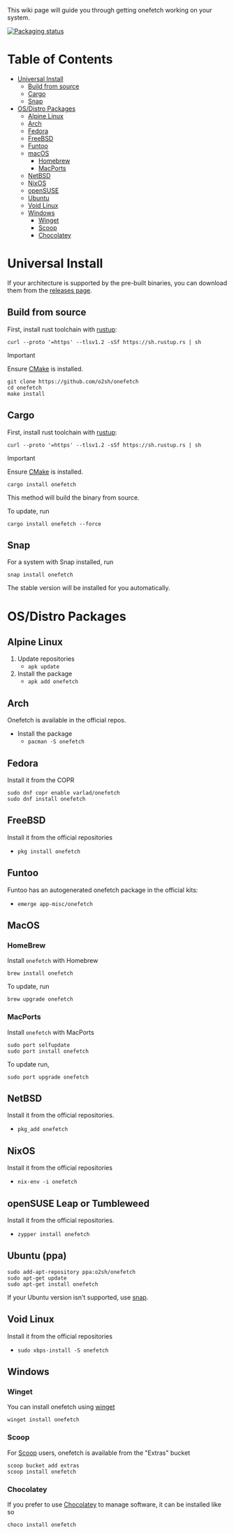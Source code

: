 This wiki page will guide you through getting onefetch working on your system.

[![Packaging status](https://repology.org/badge/vertical-allrepos/onefetch.svg)](https://repology.org/project/onefetch/versions)

# Table of Contents

- [Universal Install](#universal-install)
  - [Build from source](#build-from-source)
  - [Cargo](#cargo)
  - [Snap](#snap)
- [OS/Distro Packages](#osdistro-packages)
  - [Alpine Linux](#alpine-linux)
  - [Arch](#arch)
  - [Fedora](#fedora)
  - [FreeBSD](#freebsd)
  - [Funtoo](#funtoo)
  - [macOS](#macos)
    - [Homebrew](#homebrew)
    - [MacPorts](#macports)
  - [NetBSD](#netbsd)
  - [NixOS](#nixos)
  - [openSUSE](#openSUSE-Leap-or-Tumbleweed)
  - [Ubuntu](#ubuntu-ppa)
  - [Void Linux](#void-linux)
  - [Windows](#windows)
    - [Winget](#Winget)
    - [Scoop](#scoop)
    - [Chocolatey](#chocolatey)

# Universal Install

If your architecture is supported by the pre-built binaries, you can download them from the [releases page](https://github.com/o2sh/onefetch/releases/latest).

## Build from source

First, install rust toolchain with [rustup](https://rustup.rs/):

```shell
curl --proto '=https' --tlsv1.2 -sSf https://sh.rustup.rs | sh
```

> [!IMPORTANT]
> Ensure [CMake](https://cmake.org/download/) is installed.

```
git clone https://github.com/o2sh/onefetch
cd onefetch
make install
```

## Cargo

First, install rust toolchain with [rustup](https://rustup.rs/):

```shell
curl --proto '=https' --tlsv1.2 -sSf https://sh.rustup.rs | sh
```

> [!IMPORTANT]
> Ensure [CMake](https://cmake.org/download/) is installed.

```
cargo install onefetch
```

This method will build the binary from source.

To update, run

```
cargo install onefetch --force
```

## Snap

For a system with Snap installed, run

```
snap install onefetch
```

The stable version will be installed for you automatically.

# OS/Distro Packages

## Alpine Linux

1. Update repositories
   - `apk update`
2. Install the package
   - `apk add onefetch`

## Arch

Onefetch is available in the official repos.

- Install the package
  - `pacman -S onefetch`

## Fedora

Install it from the COPR

```
sudo dnf copr enable varlad/onefetch
sudo dnf install onefetch
```

## FreeBSD

Install it from the official repositories

- `pkg install onefetch`

## Funtoo

Funtoo has an autogenerated onefetch package in the official kits:

- `emerge app-misc/onefetch`

## MacOS

### HomeBrew

Install `onefetch` with Homebrew

```
brew install onefetch
```

To update, run

```
brew upgrade onefetch
```

### MacPorts

Install `onefetch` with MacPorts

```
sudo port selfupdate
sudo port install onefetch
```

To update run,

```
sudo port upgrade onefetch
```

## NetBSD

Install it from the official repositories.

- `pkg_add onefetch`

## NixOS

Install it from the official repositories

- `nix-env -i onefetch`

## openSUSE Leap or Tumbleweed

Install it from the official repositories.

- `zypper install onefetch`

## Ubuntu (ppa)

```
sudo add-apt-repository ppa:o2sh/onefetch
sudo apt-get update
sudo apt-get install onefetch
```

If your Ubuntu version isn't supported, use [snap](#snap).

## Void Linux

Install it from the official repositories

- `sudo xbps-install -S onefetch`

## Windows

### Winget

You can install onefetch using [winget](https://docs.microsoft.com/en-us/windows/package-manager/winget/)

```
winget install onefetch
```

### Scoop

For [Scoop](https://scoop.sh/) users, onefetch is available from the "Extras" bucket

```
scoop bucket add extras
scoop install onefetch
```

### Chocolatey

If you prefer to use [Chocolatey](https://chocolatey.org/) to manage software, it can be installed like so

```
choco install onefetch
```
